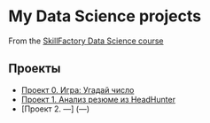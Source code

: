 # My Data Science projects

From the [SkillFactory Data Science course](https://skillfactory.ru/data-scientist)

## Проекты

* [Проект 0. Игра: Угадай число](https://github.com/RealFrazer/sf_data_science/blob/main/project_0)
* [Проект 1. Анализ резюме из HeadHunter](https://github.com/RealFrazer/sf_data_science/tree/main/Project-1)
* [Проект 2. —] (—)

##